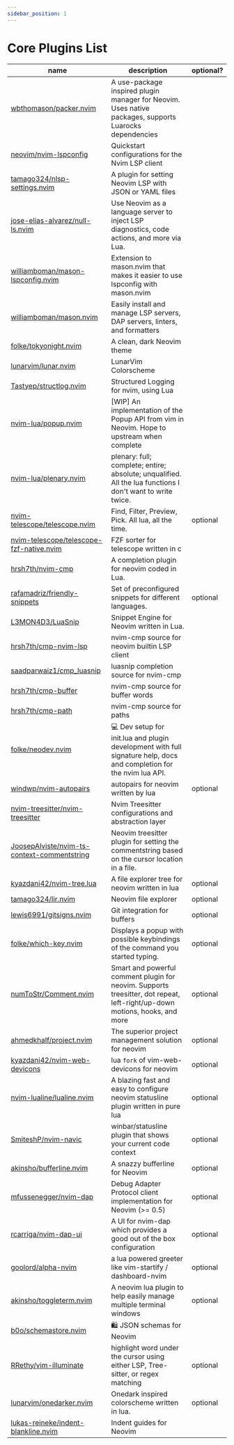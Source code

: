 ```yaml
---
sidebar_position: 1
---
```


# Core Plugins List

| name                                                                                                                     | description                                                                                                                | optional? |
| ------------------------------------------------------------------------------------------------------------------------ | -------------------------------------------------------------------------------------------------------------------------- | --------- |
| <a href='https://github.com/wbthomason/packer.nvim'>wbthomason/packer.nvim</a>                                           | A use-package inspired plugin manager for Neovim. Uses native packages, supports Luarocks dependencies                     |           |
| <a href='https://github.com/neovim/nvim-lspconfig'>neovim/nvim-lspconfig</a>                                             | Quickstart configurations for the Nvim LSP client                                                                          |           |
| <a href='https://github.com/tamago324/nlsp-settings.nvim'>tamago324/nlsp-settings.nvim</a>                               | A plugin for setting Neovim LSP with JSON or YAML files                                                                    |           |
| <a href='https://github.com/jose-elias-alvarez/null-ls.nvim'>jose-elias-alvarez/null-ls.nvim</a>                         | Use Neovim as a language server to inject LSP diagnostics, code actions, and more via Lua.                                 |           |
| <a href='https://github.com/williamboman/mason-lspconfig.nvim'>williamboman/mason-lspconfig.nvim</a>                     | Extension to mason.nvim that makes it easier to use lspconfig with mason.nvim                                              |           |
| <a href='https://github.com/williamboman/mason.nvim'>williamboman/mason.nvim</a>                                         | Easily install and manage LSP servers, DAP servers, linters, and formatters                                                |           |
| <a href='https://github.com/folke/tokyonight.nvim'>folke/tokyonight.nvim</a>                                             | A clean, dark Neovim theme                                                                                                 |           |
| <a href='https://github.com/lunarvim/lunar.nvim'>lunarvim/lunar.nvim</a>                                                 | LunarVim Colorscheme                                                                                                       |           |
| <a href='https://github.com/Tastyep/structlog.nvim'>Tastyep/structlog.nvim</a>                                           | Structured Logging for nvim, using Lua                                                                                     |           |
| <a href='https://github.com/nvim-lua/popup.nvim'>nvim-lua/popup.nvim</a>                                                 | [WIP] An implementation of the Popup API from vim in Neovim. Hope to upstream when complete                                |           |
| <a href='https://github.com/nvim-lua/plenary.nvim'>nvim-lua/plenary.nvim</a>                                             | plenary: full; complete; entire; absolute; unqualified. All the lua functions I don't want to write twice.                 |           |
| <a href='https://github.com/nvim-telescope/telescope.nvim'>nvim-telescope/telescope.nvim</a>                             | Find, Filter, Preview, Pick. All lua, all the time.                                                                        | optional  |
| <a href='https://github.com/nvim-telescope/telescope-fzf-native.nvim'>nvim-telescope/telescope-fzf-native.nvim</a>       | FZF sorter for telescope written in c                                                                                      |           |
| <a href='https://github.com/hrsh7th/nvim-cmp'>hrsh7th/nvim-cmp</a>                                                       | A completion plugin for neovim coded in Lua.                                                                               |           |
| <a href='https://github.com/rafamadriz/friendly-snippets'>rafamadriz/friendly-snippets</a>                               | Set of preconfigured snippets for different languages.                                                                     | optional  |
| <a href='https://github.com/L3MON4D3/LuaSnip'>L3MON4D3/LuaSnip</a>                                                       | Snippet Engine for Neovim written in Lua.                                                                                  |           |
| <a href='https://github.com/hrsh7th/cmp-nvim-lsp'>hrsh7th/cmp-nvim-lsp</a>                                               | nvim-cmp source for neovim builtin LSP client                                                                              |           |
| <a href='https://github.com/saadparwaiz1/cmp_luasnip'>saadparwaiz1/cmp_luasnip</a>                                       | luasnip completion source for nvim-cmp                                                                                     |           |
| <a href='https://github.com/hrsh7th/cmp-buffer'>hrsh7th/cmp-buffer</a>                                                   | nvim-cmp source for buffer words                                                                                           |           |
| <a href='https://github.com/hrsh7th/cmp-path'>hrsh7th/cmp-path</a>                                                       | nvim-cmp source for paths                                                                                                  |           |
| <a href='https://github.com/folke/neodev.nvim'>folke/neodev.nvim</a>                                                     | 💻 Dev setup for init.lua and plugin development with full signature help, docs and completion for the nvim lua API.       |           |
| <a href='https://github.com/windwp/nvim-autopairs'>windwp/nvim-autopairs</a>                                             | autopairs for neovim written by lua                                                                                        | optional  |
| <a href='https://github.com/nvim-treesitter/nvim-treesitter'>nvim-treesitter/nvim-treesitter</a>                         | Nvim Treesitter configurations and abstraction layer                                                                       |           |
| <a href='https://github.com/JoosepAlviste/nvim-ts-context-commentstring'>JoosepAlviste/nvim-ts-context-commentstring</a> | Neovim treesitter plugin for setting the commentstring based on the cursor location in a file.                             |           |
| <a href='https://github.com/kyazdani42/nvim-tree.lua'>kyazdani42/nvim-tree.lua</a>                                       | A file explorer tree for neovim written in lua                                                                             | optional  |
| <a href='https://github.com/tamago324/lir.nvim'>tamago324/lir.nvim</a>                                                   | Neovim file explorer                                                                                                       | optional  |
| <a href='https://github.com/lewis6991/gitsigns.nvim'>lewis6991/gitsigns.nvim</a>                                         | Git integration for buffers                                                                                                | optional  |
| <a href='https://github.com/folke/which-key.nvim'>folke/which-key.nvim</a>                                               | Displays a popup with possible keybindings of the command you started typing.                                              | optional  |
| <a href='https://github.com/numToStr/Comment.nvim'>numToStr/Comment.nvim</a>                                             | Smart and powerful comment plugin for neovim. Supports treesitter, dot repeat, left-right/up-down motions, hooks, and more | optional  |
| <a href='https://github.com/ahmedkhalf/project.nvim'>ahmedkhalf/project.nvim</a>                                         | The superior project management solution for neovim                                                                        | optional  |
| <a href='https://github.com/kyazdani42/nvim-web-devicons'>kyazdani42/nvim-web-devicons</a>                               | lua `fork` of vim-web-devicons for neovim                                                                                  | optional  |
| <a href='https://github.com/nvim-lualine/lualine.nvim'>nvim-lualine/lualine.nvim</a>                                     | A blazing fast and easy to configure neovim statusline plugin written in pure lua                                          | optional  |
| <a href='https://github.com/SmiteshP/nvim-navic'>SmiteshP/nvim-navic</a>                                                 | winbar/statusline plugin that shows your current code context                                                              | optional  |
| <a href='https://github.com/akinsho/bufferline.nvim'>akinsho/bufferline.nvim</a>                                         | A snazzy bufferline for Neovim                                                                                             | optional  |
| <a href='https://github.com/mfussenegger/nvim-dap'>mfussenegger/nvim-dap</a>                                             | Debug Adapter Protocol client implementation for Neovim (>= 0.5)                                                           | optional  |
| <a href='https://github.com/rcarriga/nvim-dap-ui'>rcarriga/nvim-dap-ui</a>                                               | A UI for nvim-dap which provides a good out of the box configuration                                                       | optional  |
| <a href='https://github.com/goolord/alpha-nvim'>goolord/alpha-nvim</a>                                                   | a lua powered greeter like vim-startify / dashboard-nvim                                                                   | optional  |
| <a href='https://github.com/akinsho/toggleterm.nvim'>akinsho/toggleterm.nvim</a>                                         | A neovim lua plugin to help easily manage multiple terminal windows                                                        | optional  |
| <a href='https://github.com/b0o/schemastore.nvim'>b0o/schemastore.nvim</a>                                               | 🛍 JSON schemas for Neovim                                                                                                  |           |
| <a href='https://github.com/RRethy/vim-illuminate'>RRethy/vim-illuminate</a>                                             | highlight word under the cursor using either LSP, Tree-sitter, or regex matching                                           | optional  |
| <a href='https://github.com/lunarvim/onedarker.nvim'>lunarvim/onedarker.nvim</a>                                         | Onedark inspired colorscheme written in lua.                                                                               | optional  |
| <a href='https://github.com/lukas-reineke/indent-blankline.nvim'>lukas-reineke/indent-blankline.nvim</a>                 | Indent guides for Neovim                                                                                                   |
